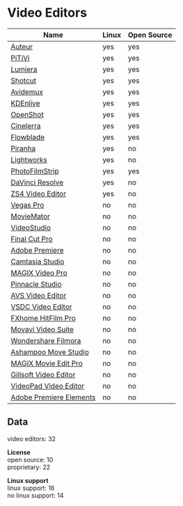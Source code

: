 # Video Editors
| Name                                                                                                | Linux | Open Source |
| --------------------------------------------------------------------------------------------------- | ----- | ----------- |
| [Auteur](https://launchpad.net/auteur)                                                              | yes   | yes         |
| [PiTiVi](http://www.pitivi.org/)                                                                    | yes   | yes         |
| [Lumiera](http://lumiera.org/)                                                                      | yes   | yes         |
| [Shotcut](https://www.shotcutapp.com/)                                                              | yes   | yes         |
| [Avidemux](http://fixounet.free.fr/avidemux/)                                                       | yes   | yes         |
| [KDEnlive](https://kdenlive.org/)                                                                   | yes   | yes         |
| [OpenShot](http://www.openshot.org/)                                                                | yes   | yes         |
| [Cinelerra](http://cinelerra.org/)                                                                  | yes   | yes         |
| [Flowblade](https://jliljebl.github.io/flowblade/)                                                  | yes   | yes         |
| [Piranha](http://ifxsoftware.com/products/piranha/)                                                 | yes   | no          |
| [Lightworks](https://www.lwks.com/)                                                                 | yes   | no          |
| [PhotoFilmStrip](http://www.photofilmstrip.org/)                                                    | yes   | yes         |
| [DaVinci Resolve](https://www.blackmagicdesign.com/products/davinciresolve)                         | yes   | no          |
| [ZS4 Video Editor](http://www.zs4.net/)                                                             | yes   | no          |
| [Vegas Pro](http://www.vegascreativesoftware.com/us/vegas-pro/)                                     | no    | no          |
| [MovieMator](http://www.macvideostudio.com/moviemator-free-mac-video-editor.html)                   | no    | no          |
| [VideoStudio](http://www.videostudiopro.com/)                                                       | no    | no          |
| [Final Cut Pro](https://www.apple.com/final-cut-pro/)                                               | no    | no          |
| [Adobe Premiere](http://www.adobe.com/products/premiere.html)                                       | no    | no          |
| [Camtasia Studio](https://www.techsmith.com/video-editor.html)                                      | no    | no          |
| [MAGIX Video Pro](http://www.magix.com/us/video-pro-x/)                                             | no    | no          |
| [Pinnacle Studio](http://www.pinnaclesys.com/PublicSite/us/Products/studio/)                        | no    | no          |
| [AVS Video Editor](http://www.avs4you.com/AVS-Video-Editor.aspx)                                    | no    | no          |
| [VSDC Video Editor](http://www.videosoftdev.com/)                                                   | no    | no          |
| [FXhome HitFilm Pro](https://fxhome.com/hitfilm-pro)                                                | no    | no          |
| [Movavi Video Suite](https://www.movavi.com/suite/)                                                 | no    | no          |
| [Wondershare Filmora](https://filmora.wondershare.com/)                                             | no    | no          |
| [Ashampoo Move Studio](https://www.ashampoo.com/en/usd/pin/0382/multimedia-software/movie-studio-2) | no    | no          |
| [MAGIX Movie Edit Pro](http://www.magix.com/us/movie-edit-pro/)                                     | no    | no          |
| [Gillsoft Video Editor](http://www.gilisoft.com/product-video-cutter-joiner.htm)                    | no    | no          |
| [VideoPad Video Editor](http://www.nchsoftware.com/videopad/index.html)                             | no    | no          |
| [Adobe Premiere Elements](http://www.adobe.com/products/premiere-elements.html)                     | no    | no          |

## Data
video editors: 32  

**License**  
open source: 10  
proprietary: 22

**Linux support**  
linux support: 16  
no linux support: 14
